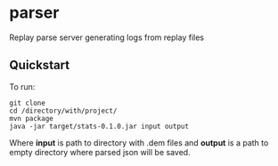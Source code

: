 # parser
Replay parse server generating logs from replay files

Quickstart
----
To run:
```$bash
git clone 
cd /directory/with/project/
mvn package
java -jar target/stats-0.1.0.jar input output

```

Where __input__ is path to directory with .dem files and __output__ is a path to empty directory where parsed json will be saved.